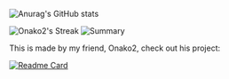 ![Anurag's GitHub stats](https://github-readme-stats.vercel.app/api?username=valooost&show_icons=true&theme=dark) 

![Onako2's Streak](https://github-readme-streak-stats.herokuapp.com/?user=Onako2&theme=vue-dark&hide_border=true)
![Summary](https://github-profile-summary-cards.vercel.app/api/cards/profile-details?username=valooost&show_icons=true&theme=dark)

This is made by my friend, Onako2, check out his project:

[![Readme Card](https://github-readme-stats.vercel.app/api/pin/?username=valooost&repo=i-want-it-earlier&show_icons=true&theme=dark)](https://github.com/anuraghazra/github-readme-stats)
